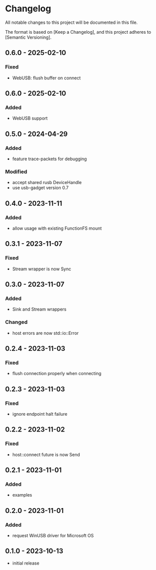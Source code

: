 # Changelog

All notable changes to this project will be documented in this file.

The format is based on [Keep a Changelog],
and this project adheres to [Semantic Versioning].


## 0.6.0 - 2025-02-10
### Fixed
- WebUSB: flush buffer on connect

## 0.6.0 - 2025-02-10
### Added
- WebUSB support

## 0.5.0 - 2024-04-29
### Added
- feature trace-packets for debugging
### Modified
- accept shared rusb DeviceHandle
- use usb-gadget version 0.7

## 0.4.0 - 2023-11-11
### Added
- allow usage with existing FunctionFS mount

## 0.3.1 - 2023-11-07
### Fixed
- Stream wrapper is now Sync

## 0.3.0 - 2023-11-07
### Added
- Sink and Stream wrappers
### Changed
- host errors are now std::io::Error

## 0.2.4 - 2023-11-03
### Fixed
- flush connection properly when connecting

## 0.2.3 - 2023-11-03
### Fixed
- ignore endpoint halt failure

## 0.2.2 - 2023-11-02
### Fixed
- host::connect future is now Send

## 0.2.1 - 2023-11-01
### Added
- examples

## 0.2.0 - 2023-11-01
### Added
- request WinUSB driver for Microsoft OS

## 0.1.0 - 2023-10-13
- initial release
